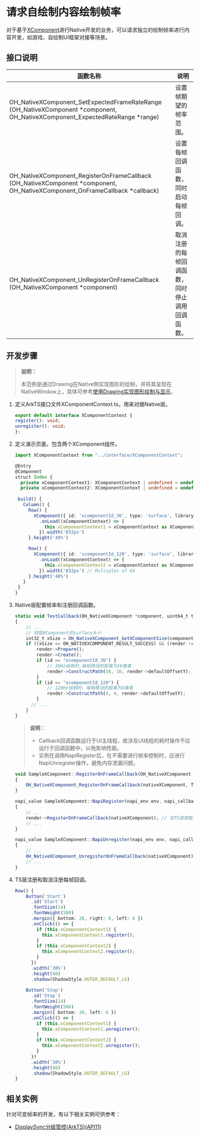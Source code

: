 # 请求自绘制内容绘制帧率

对于基于[XComponent](../ui/napi-xcomponent-guidelines.md)进行Native开发的业务，可以请求独立的绘制帧率进行内容开发，如游戏、自绘制UI框架对接等场景。

## 接口说明

| 函数名称  | 说明     |
|-----|--------|
| OH_NativeXComponent_SetExpectedFrameRateRange (OH_NativeXComponent *component, OH_NativeXComponent_ExpectedRateRange *range) |设置帧期望的帧率范围。 
| OH_NativeXComponent_RegisterOnFrameCallback (OH_NativeXComponent *component, OH_NativeXComponent_OnFrameCallback *callback) | 设置每帧回调函数，同时启动每帧回调。 |
| OH_NativeXComponent_UnRegisterOnFrameCallback (OH_NativeXComponent *component) | 取消注册的每帧回调函数，同时停止调用回调函数。 |

## 开发步骤

   > **说明：**
   >
   > 本范例是通过Drawing在Native侧实现图形的绘制，并将其呈现在NativeWindow上，具体可参考[使用Drawing实现图形绘制与显示](drawing-guidelines.md)。

1. 定义ArkTS接口文件XComponentContext.ts，用来对接Native层。
   ```ts
   export default interface XComponentContext {
   register(): void;
   unregister(): void;
   };
   ```

2. 定义演示页面，包含两个XComponent组件。

   ```ts
   import XComponentContext from "../interface/XComponentContext";

   @Entry
   @Component
   struct Index {
     private xComponentContext1: XComponentContext | undefined = undefined;
     private xComponentContext2: XComponentContext | undefined = undefined;
     
    build() {
      Column() {
        Row() {
          XComponent({ id: 'xcomponentId_30', type: 'surface', libraryname: 'entry' })
            .onLoad((xComponentContext) => {
              this.xComponentContext1 = xComponentContext as XComponentContext;
            }).width('832px')
        }.height('40%')

        Row() {
          XComponent({ id: 'xcomponentId_120', type: 'surface', libraryname: 'entry' })
            .onLoad((xComponentContext) => {
              this.xComponentContext2 = xComponentContext as XComponentContext;
            }).width('832px') // Multiples of 64
        }.height('40%')
      }
    }
   }
   ```

3. Native层配置帧率和注册回调函数。

   ```ts
   static void TestCallback(OH_NativeXComponent *component, uint64_t timestamp, uint64_t targetTimestamp) // 定义每帧的回调函数
   {
       // ...
       // 获取XComponent的surface大小
       int32_t xSize = OH_NativeXComponent_GetXComponentSize(component, nativeWindow, &width, &height);
       if ((xSize == OH_NATIVEXCOMPONENT_RESULT_SUCCESS) && (render != nullptr)) {
           render->Prepare();
           render->Create();
           if (id == "xcomponentId_30") {
               // 30Hz绘制时,每帧移动的距离为16像素
               render->ConstructPath(16, 16, render->defaultOffsetY);
           }
           if (id == "xcomponentId_120") {
               // 120Hz绘制时，每帧移动的距离为4像素
               render->ConstructPath(4, 4, render->defaultOffsetY);
           }
     	 // ...
       }
   }
   ```

   > **说明：**
   >
   > - Callback回调函数运行于UI主线程，故涉及UI线程的耗时操作不应运行于回调函数中，以免影响性能。
   > - 实例在调用NapiRegister后，在不需要进行帧率控制时，应进行NapiUnregister操作，避免内存泄漏问题。

   ```ts
   void SampleXComponent::RegisterOnFrameCallback(OH_NativeXComponent *nativeXComponent) 
   {
       OH_NativeXComponent_RegisterOnFrameCallback(nativeXComponent, TestCallback); // 注册回调函数，并使能每帧回调
   }
   
   napi_value SampleXComponent::NapiRegister(napi_env env, napi_callback_info info)
   {
       // ...
       render->RegisterOnFrameCallback(nativeXComponent); // 在TS层使能注册与使能每帧回调
       // ...
   }
   
   napi_value SampleXComponent::NapiUnregister(napi_env env, napi_callback_info info)
   {
       // ...
       OH_NativeXComponent_UnregisterOnFrameCallback(nativeXComponent); // 在TS层取消注册每帧回调
       // ...
   }
   ```

4. TS层注册和取消注册每帧回调。

   ```ts
   Row() {
       Button('Start')
         .id('Start')
         .fontSize(14)
         .fontWeight(500)
         .margin({ bottom: 20, right: 6, left: 6 })
         .onClick(() => {
           if (this.xComponentContext1) {
             this.xComponentContext1.register();
           }
           if (this.xComponentContext2) {
             this.xComponentContext2.register();
           }
         })
         .width('30%')
         .height(40)
         .shadow(ShadowStyle.OUTER_DEFAULT_LG)
       
       Button('Stop')
         .id('Stop')
         .fontSize(14)
         .fontWeight(500)
         .margin({ bottom: 20, left: 6 })
         .onClick(() => {
           if (this.xComponentContext1) {
             this.xComponentContext1.unregister();
           }
           if (this.xComponentContext2) {
             this.xComponentContext2.unregister();
           }
         })
         .width('30%')
         .height(40)
         .shadow(ShadowStyle.OUTER_DEFAULT_LG)
   }
   ```

## 相关实例

针对可变帧率的开发，有以下相关实例可供参考：

- [DisplaySync分级管控(ArkTS)(API11)](https://gitee.com/openharmony/applications_app_samples/tree/master/code/BasicFeature/Graphics/DisplaySync)